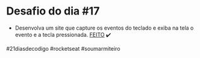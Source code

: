 # Desafio do dia #17

+ Desenvolva um site que capture os eventos do teclado e exiba na tela o evento e a tecla pressionada.  <a href="https://lucyanovidio.github.io/desafio-21-dias-codigo-rocketseat/dia-17">FEITO</a> ✔️

#21diasdecodigo #rocketseat #soumarmiteiro

